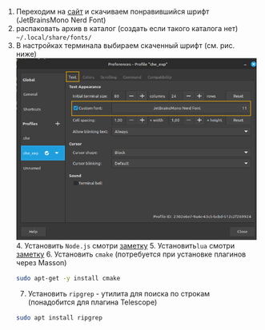 1. Переходим на [сайт](https://www.nerdfonts.com/font-downloads) и скачиваем понравившийся шрифт (JetBrainsMono Nerd Font)  
2. распаковать архив в каталог (создать если такого каталога нет)
`~/.local/share/fonts/`
3. В настройках терминала выбираем скаченный шрифт (см. рис. ниже)
	![](../images/neovim_font.png)
	4.  Установить `Node.js` смотри [заметку]( obsidian://open?vault=notes&file=linux%2F%D0%A3%D0%BF%D1%80%D0%B0%D0%B2%D0%BB%D0%B5%D0%BD%D0%B8%D0%B5%20%D0%B2%D0%B5%D1%80%D1%81%D0%B8%D1%8F%D0%BC%D0%B8%20Node.js%20%D0%B8%20NPM%20%D1%81%20%D0%BF%D0%BE%D0%BC%D0%BE%D1%89%D1%8C%D1%8E%20NVM)
	5. Установить`lua` смотри [заметку](obsidian://open?vault=notes&file=lua%2F%D0%A3%D1%81%D1%82%D0%B0%D0%BD%D0%BE%D0%B2%D0%BA%D0%B0%20lua%20%D0%B2%20linux)
	6. Установить `cmake` (потребуется при установке плагинов через Masson)
	```bash		
	sudo apt-get -y install cmake
	```
	7. Установить `ripgrep` - утилита для поиска по строкам (понадобится для плагина Telescope)
	```bash
	sudo apt install ripgrep
	```
